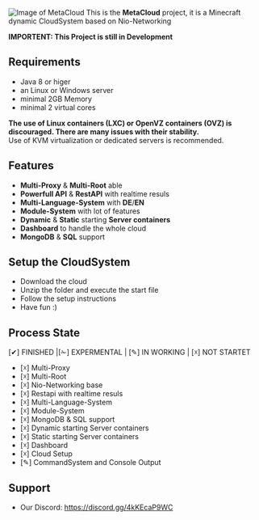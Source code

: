 
![Image of MetaCloud](https://i.ibb.co/w64LZfL/Unbenannt.png)
This is the **MetaCloud** project, it is a Minecraft dynamic CloudSystem based on Nio-Networking

**IMPORTENT: This Project is still in Development**


## Requirements
 * Java 8 or higer
 * an Linux or Windows server
 * minimal 2GB Memory
 * minimal 2 virtual cores
 
 **The use of Linux containers (LXC) or OpenVZ containers (OVZ) is discouraged. There are many issues with their stability.**  
Use of KVM virtualization or dedicated servers is recommended.


## Features
- **Multi-Proxy** & **Multi-Root** able
- **Powerfull API** & **RestAPI** with realtime resuls
- **Multi-Language-System** with **DE**/**EN**
- **Module-System** with lot of features
- **Dynamic** & **Static** starting **Server containers**
- **Dashboard** to handle the whole cloud
- **MongoDB** & **SQL** support

## Setup the CloudSystem
- Download the cloud
- Unzip the folder and execute the start file
- Follow the setup instructions
- Have fun :)

## Process State
[✔] FINISHED |[✁] EXPERMENTAL | [✎] IN WORKING | [☓] NOT STARTET

- [☓] Multi-Proxy
- [☓] Multi-Root
- [☓] Nio-Networking base
- [☓] Restapi with realtime resuls
- [☓] Multi-Language-System
- [☓] Module-System
- [☓] MongoDB & SQL support
- [☓] Dynamic starting Server containers
- [☓] Static starting Server containers
- [☓] Dashboard
- [☓] Cloud Setup
- [✎] CommandSystem and Console Output


## Support
- Our Discord: https://discord.gg/4kKEcaP9WC
